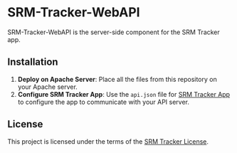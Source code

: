 # SRM-Tracker-WebAPI

SRM-Tracker-WebAPI is the server-side component for the SRM Tracker app.

## Installation

1. **Deploy on Apache Server**: Place all the files from this repository on your Apache server.
2. **Configure SRM Tracker App**: Use the `api.json` file for [SRM Tracker App](https://github.com/rishabhraj1572/SRM-Tracker-Android) to configure the app to communicate with your API server.

## License

This project is licensed under the terms of the [SRM Tracker License](https://github.com/rishabhraj1572/SRM-Tracker-Android/blob/master/license.md).
